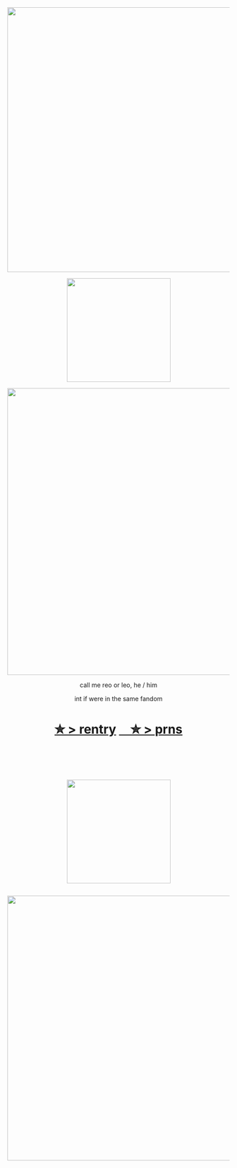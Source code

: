 ㅤㅤㅤㅤㅤㅤㅤㅤㅤㅤㅤㅤ
<p align="center"><img src="https://i.imgur.com/oWehpIj.png&=80" width="600">
  <p align="center"><img src="https://i.imgur.com/h27bwyf.png&=60" width="235">
    
<p align="center"><img src="https://i.imgur.com/8beQ3hF.png&=80" width="650">


<p align="center"> call me reo or leo,  he / him 
<p align="center">int if were in the same fandom

<h1 align="center"></[retros](https://retrospring.net/@goroplushie)>

[✮ > rentry](https://rentry.co/anti-thief) [ㅤ✮ ](https://retrospring.net/@goroplushie) 
 [> prns](https://pronouns.cc/@kureomi)


ㅤㅤㅤㅤㅤㅤㅤㅤㅤㅤㅤㅤ

<p align="center"><img src="https://i.imgur.com/h27bwyf.png&=60" width="235"> <p align="center"><img src="https://i.imgur.com/oMleZYX.png&=80" width="600">




ㅤㅤㅤㅤㅤㅤㅤㅤㅤㅤㅤㅤ
  



ㅤ
